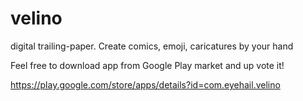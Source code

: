 # velino
digital trailing-paper. Create comics, emoji, caricatures by your hand

Feel free to download app from Google Play market and up vote it!

https://play.google.com/store/apps/details?id=com.eyehail.velino
